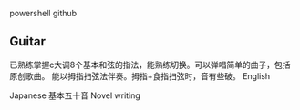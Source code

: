 
powershell
github

## Guitar
已熟练掌握c大调8个基本和弦的指法，能熟练切换。可以弹唱简单的曲子，包括原创歌曲。
能以拇指扫弦法伴奏。拇指+食指扫弦时，音有些破。
English

Japanese 
基本五十音
Novel writing
